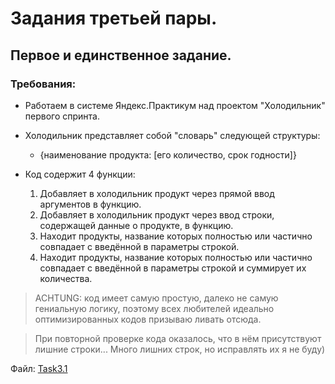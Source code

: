 # Задания третьей пары.
## Первое и единственное задание.
### Требования:
- Работаем в системе Яндекс.Практикум над проектом "Холодильник" первого спринта.

- Холодильник представляет собой "словарь" следующей структуры:
  - {наименование продукта: [его количество, срок годности]} 

- Код содержит 4 функции:
  1. Добавляет в холодильник продукт через прямой ввод аргументов в функцию.
  2. Добавляет в холодильник продукт через ввод строки, содержащей данные о продукте, в функцию.
  3. Находит продукты, название которых полностью или частично совпадает с введённой в параметры строкой.
  4. Находит продукты, название которых полностью или частично совпадает с введённой в параметры строкой и суммирует их количества.

> ACHTUNG: код имеет самую простую, далеко не самую гениальную логику, поэтому всех любителей идеально оптимизированных кодов призываю ливать отсюда.

> При повторной проверке кода оказалось, что в нём присутствуют лишние строки... Много лишних строк, но исправлять их я не буду)

Файл: [Task3.1](https://github.com/BozakGAD/A_bit_of_prog_1_sem/blob/main/source/3_pair/Task3.1.py)
